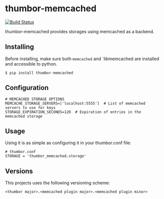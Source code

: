 # thumbor-memcached

[![Build Status](https://travis-ci.org/thumbor-community/thumbor-memcached.svg)](https://travis-ci.org/thumbor-community/thumbor-memcached)

thumbor-memcached provides storages using memcached as a backend.

## Installing

Before installing, make sure both `memcached` and `libmemcached are installed and accessible to python.

    $ pip install thumbor-memcached

## Configuration

```
# MEMCACHED STORAGE OPTIONS
MEMCACHE_STORAGE_SERVERS=['localhost:5555']  # List of memcached servers to use for keys
STORAGE_EXPIRATION_SECONDS=120  # Expiration of entries in the memcached storage
```

## Usage

Using it is as simple as configuring it in your thumbor.conf file:

```
# thumbor.conf
STORAGE = 'thumbor_memcached.storage'
```

## Versions

This projects uses the following versioning scheme:

`<thumbor major>.<memcached plugin major>.<memcached plugin minor>`
